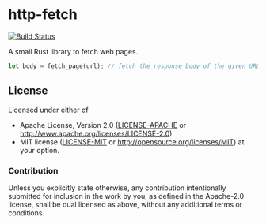 # http-fetch

[![Build Status](https://travis-ci.org/tp/http-fetch-rs.svg?branch=master)](https://travis-ci.org/tp/http-fetch-rs)

A small Rust library to fetch web pages.

```rs
let body = fetch_page(url); // fetch the response body of the given URL as String
```

## License

Licensed under either of
 * Apache License, Version 2.0 ([LICENSE-APACHE](LICENSE-APACHE) or http://www.apache.org/licenses/LICENSE-2.0)
 * MIT license ([LICENSE-MIT](LICENSE-MIT) or http://opensource.org/licenses/MIT)
at your option.

### Contribution

Unless you explicitly state otherwise, any contribution intentionally submitted
for inclusion in the work by you, as defined in the Apache-2.0 license, shall be dual licensed as above, without any
additional terms or conditions.
